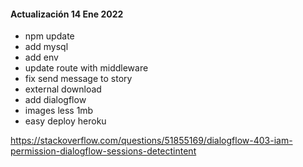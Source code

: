 #### Actualización 14 Ene 2022
- npm update
- add mysql
- add env
- update route with middleware
- fix send message to story
- external download
- add dialogflow
- images less 1mb
- easy deploy heroku

https://stackoverflow.com/questions/51855169/dialogflow-403-iam-permission-dialogflow-sessions-detectintent